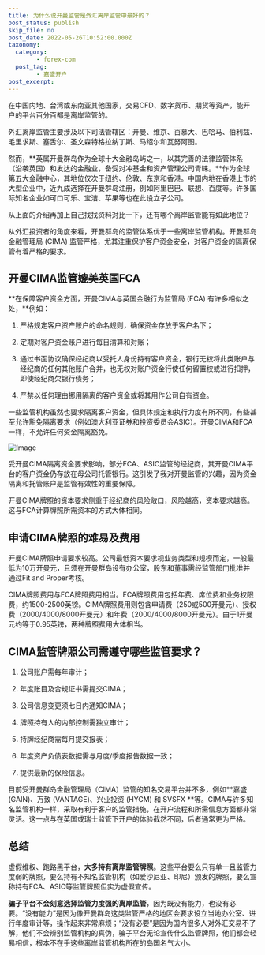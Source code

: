 ```yaml
---
title: 为什么说开曼监管是外汇离岸监管中最好的？
post_status: publish
skip_file: no
post_date: 2022-05-26T10:52:00.000Z
taxonomy:
  category:
        - forex-com
  post_tag:
        - 嘉盛开户
post_excerpt: 
---
```

在中国内地、台湾或东南亚其他国家，交易CFD、数字货币、期货等资产，能开户的平台百分百都是离岸监管的。

外汇离岸监管主要涉及以下司法管辖区：开曼、维京、百慕大、巴哈马、伯利兹、毛里求斯、塞舌尔、圣文森特格拉纳丁斯、马绍尔和瓦努阿图。

然而，**英属开曼群岛作为全球十大金融岛屿之一，以其完善的法律监管体系（沿袭英国）和发达的金融业，备受对冲基金和资产管理公司青睐。**作为全球第五大金融中心，其地位仅次于纽约、伦敦、东京和香港。中国内地在香港上市的大型企业中，近九成选择在开曼群岛注册，例如阿里巴巴、联想、百度等。许多国际知名企业如可口可乐、宝洁、苹果等也在此设立子公司。

从上面的介绍再加上自己找找资料对比一下，还有哪个离岸监管能有如此地位？

从外汇投资者的角度来看，开曼群岛的监管体系优于一些离岸监管机构。开曼群岛金融管理局 (CIMA) 监管严格，尤其注重保护客户资金安全，对客户资金的隔离保管有着严格的要求。

## 开曼CIMA监管媲美英国FCA

**在保障客户资金方面，开曼CIMA与英国金融行为监管局 (FCA) 有许多相似之处，**例如：

1. 严格规定客户资产账户的命名规则，确保资金存放于客户名下；

1. 定期对客户资金账户进行每日清算和对账；

1. 通过书面协议确保经纪商以受托人身份持有客户资金，银行无权将此类账户与经纪商的任何其他账户合并，也无权对账户资金行使任何留置权或进行扣押，即使经纪商欠银行债务；

1. 严禁以任何理由挪用隔离的客户资金或将其用作公司自有资金。

一些监管机构虽然也要求隔离客户资金，但具体规定和执行力度有所不同，有些甚至允许豁免隔离要求（例如澳大利亚证券和投资委员会ASIC）。开曼CIMA和FCA一样，不允许任何资金隔离豁免。

![Image](https://prod-files-secure.s3.us-west-2.amazonaws.com/39ed1227-6d7d-4570-be36-9ccd4a2c4241/bd849744-3fcb-4a37-8312-357962c8f065/image.png?X-Amz-Algorithm=AWS4-HMAC-SHA256&X-Amz-Content-Sha256=UNSIGNED-PAYLOAD&X-Amz-Credential=ASIAZI2LB466UEDDEGJS%2F20250213%2Fus-west-2%2Fs3%2Faws4_request&X-Amz-Date=20250213T221401Z&X-Amz-Expires=3600&X-Amz-Security-Token=IQoJb3JpZ2luX2VjEPb%2F%2F%2F%2F%2F%2F%2F%2F%2F%2FwEaCXVzLXdlc3QtMiJHMEUCIQCV9NsYPC3MQexdrcdcku5pCTcQKoDVPEGwotlMiqP57QIgNxqrM8ClA%2FhcbwPI3m%2FGwrxzZyA9QZVye%2BwWsKYSZ7Mq%2FwMIHxAAGgw2Mzc0MjMxODM4MDUiDPs1RJefQbmkPrd2SyrcAy2LLkjt5WlWumXUtog%2BPaNdRhl8DyCNba3ye%2Bnb1hbz6PFNNoa9B7oXkFj%2FxAnTn0fDkfuEa1BvgPtEOqsdzCAByTiOOnYqResD7hsX2DlFc4RQfDwSS%2BlKW0zREqf9zNgg%2Bwp3nNOp%2FYZiYB2ecBcTrkjsF2RHg5I0u9pz30JB5BdCrJTe5tmksonUUHBDa7pCyopqM4noUVNDRDnJfIVj%2B7l5VX2x6rS1nlWZD7pmLFdqDLC9ubB9BXZKnhYUyZyr2kwWfGcsXDzcbrPm718gRdab7%2FLpeTqYDMx7xqUhq2BoPpvbySpJkcdyj5dXCd3Kms%2F%2F8ZUWHSlW55Muqpc4BEd1jY5GuHf484Lm5odyuYlT3pVqnuBP3%2BzoI%2FCoEZwx%2F2zTtWQbjoF14VxZT3FdI6wnIBKybOU68d%2BCnctIx3Oxa3LZ9k6kxtpjNrYLmo4Dxs6%2F%2FGxEQIWxQ9bGdEvlCX5aR9POHODpN9O79%2FUAnfknjbLNCHO1aCB6%2FaM39RjaNfZdpaz6MkELvT50Epn4YKTEaEZ8AFWjW89%2BR2yp23L%2F%2BuY9fgRxHtO0WH5Ue9mY9h6WwugK%2FyiuU27kGi2r8WqoayckxeQgN2%2F2fs9Lpr6yIiMa4z4pukhjMLHYub0GOqUBlT6AqAGbCvS2XQ2SlSsSLsapSCSnkOoDSqyjIco7RSZuAqPSrknDcNwPLRH7lGC%2FteWZX6%2FMFZvzX%2FH8foqAPa6YZXF3m6s%2F5m92XjkvcNP8ooEfhMsPwOGz6Cwu8XopEXbElzyX%2F307QETOwOk6AYo%2FYoSyiX4BoZyDRkz3XXuPmSJZ8mPnvXTR2DGd6bEUN6ipmFxhpTYnzykZKy%2BNFuS66yEt&X-Amz-Signature=6490c6559690f5ca1138fd9214fc97309b20a019dc94f9cc7ee5e7f0fcedc966&X-Amz-SignedHeaders=host&x-id=GetObject)

受开曼CIMA隔离资金要求影响，部分FCA、ASIC监管的经纪商，其开曼CIMA平台的客户资金仍存放在母公司托管银行。这引发了我对开曼监管的兴趣，因为资金隔离和托管账户是监管有效性的重要保障。

开曼CIMA牌照的资本要求侧重于经纪商的风险敞口，风险越高，资本要求越高。这与FCA计算牌照所需资本的方式大体相同。

## **申请CIMA牌照的难易及费用**

开曼CIMA牌照申请要求较高。公司最低资本要求视业务类型和规模而定，一般最低为10万开曼元，且须在开曼群岛设有办公室，股东和董事需经监管部门批准并通过Fit and Proper考核。

CIMA牌照费用与FCA牌照费用相当。FCA牌照费用包括年费、席位费和业务权限费，约1500-2500英镑。CIMA牌照费用则包含申请费（250或500开曼元）、授权费（2000/4000/8000开曼元）和年费（2000/4000/8000开曼元）。由于1开曼元约等于0.95英镑，两种牌照费用大体相当。

## CIMA监管牌照公司需遵守哪些监管要求？

1. 公司账户需每年审计；

1. 年度账目及合规证书需提交CIMA；

1. 公司信息变更须七日内通知CIMA；

1. 牌照持有人的内部控制需独立审计；

1. 持牌经纪商需每月提交报表；

1. 年度资产负债表数据需与月度/季度报告数据一致；

1. 提供最新的保险信息。

目前受开曼群岛金融管理局（CIMA）监管的知名交易平台并不多，例如**嘉盛 (GAIN)、万致 (VANTAGE)、兴业投资 (HYCM) 和 SVSFX **等。CIMA与许多知名监管机构一样，采取有利于客户的监管措施，在开户流程和所需信息方面都非常灵活。这一点与在英国或瑞士监管下开户的体验截然不同，后者通常更为严格。

## 总结

虚假维权、跑路黑平台，**大多持有离岸监管牌照**。这些平台要么只有单一且监管力度弱的牌照，要么持有不知名监管机构（如爱沙尼亚、印尼）颁发的牌照，要么宣称持有FCA、ASIC等监管牌照但实为虚假宣传。

**骗子平台不会刻意选择监管力度强的离岸监管**，因为既没有能力，也没有必要。“没有能力”是因为像开曼群岛这类监管严格的地区会要求设立当地办公室、进行年度审计等，操作起来非常麻烦；“没有必要”是因为国内很多人对外汇交易不了解，他们不会辨别监管机构的真伪，骗子平台无论宣传什么监管牌照，他们都会轻易相信，根本不在乎这些离岸监管机构所在的岛国名气大小。